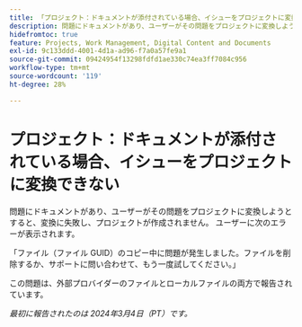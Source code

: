 ```yaml
---
title: 「プロジェクト：ドキュメントが添付されている場合、イシューをプロジェクトに変換できない」
description: 問題にドキュメントがあり、ユーザーがその問題をプロジェクトに変換しようとすると、変換に失敗し、プロジェクトが作成されません。 ユーザーにエラーが表示されます。
hidefromtoc: true
feature: Projects, Work Management, Digital Content and Documents
exl-id: 9c133ddd-4001-4d1a-ad96-f7a0a57fe9a1
source-git-commit: 09424954f13298fdfd1ae330c74ea3ff7084c956
workflow-type: tm+mt
source-wordcount: '119'
ht-degree: 28%

---
```


# プロジェクト：ドキュメントが添付されている場合、イシューをプロジェクトに変換できない

<!--

>[!NOTE]
>
>This issue was fixed on April 18, 2024.

-->

問題にドキュメントがあり、ユーザーがその問題をプロジェクトに変換しようとすると、変換に失敗し、プロジェクトが作成されません。 ユーザーに次のエラーが表示されます。

「ファイル（ファイル GUID）のコピー中に問題が発生しました。ファイルを削除するか、サポートに問い合わせて、もう一度試してください。」

この問題は、外部プロバイダーのファイルとローカルファイルの両方で報告されています。

_最初に報告されたのは 2024年3月4日（PT）です。_
